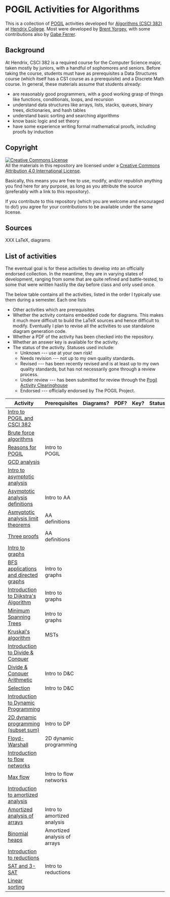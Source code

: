 POGIL Activities for Algorithms
===============================

This is a collection of [POGIL](https://pogil.org/) activities
developed for [Algorithms (CSCI
382)](https://hendrix-cs.github.io/csci382/) at [Hendrix
College](https://www.hendrix.edu/).  Most were developed by [Brent
Yorgey](http://ozark.hendrix.edu/~yorgey/), with some contributions
also by [Gabe
Ferrer](https://www.hendrix.edu/mathcs/profile.aspx?id=70718).

Background
----------

At Hendrix, CSCI 382 is a required course for the Computer Science
major, taken mostly by juniors, with a handful of sophomores and
seniors.  Before taking the course, students must have as
prerequisites a Data Structures course (which itself has a CS1 course
as a prerequisite) and a Discrete Math course.  In general, these
materials assume that students already:

- are reasonably good programmers, with a good working grasp of
  things like functions, conditionals, loops, and recursion
- understand data structures like arrays, lists, stacks, queues,
  binary trees, dictionaries, and hash tables
- understand basic sorting and searching algorithms
- know basic logic and set theory
- have some experience writing formal mathematical proofs, including
  proofs by induction

Copyright
---------

<a rel="license"
href="http://creativecommons.org/licenses/by/4.0/"><img alt="Creative
Commons License" style="border-width:0"
src="https://i.creativecommons.org/l/by/4.0/88x31.png" /></a><br
/>All the materials in this repository are licensed under a <a rel="license"
href="http://creativecommons.org/licenses/by/4.0/">Creative Commons
Attribution 4.0 International License</a>.

Basically, this means you are free to use, modify, and/or republish
anything you find here for any purpose, as long as you attribute the
source (preferably with a link to this repository).

If you contribute to this repository (which you are welcome and
encouraged to do!) you agree for your contributions to be available
under the same license.

Sources
-------

XXX LaTeX, diagrams

List of activities
------------------

The eventual goal is for these activities to develop into an
officially endorsed collection.  In the meantime, they are in varying
states of development, ranging from some that are quite refined and
battle-tested, to some that were written hastily the day before class
and only used once.

The below table contains all the activities, listed in the order I
typically use them during a semester.  Each one lists
  - Other activities which are prerequisites
  - Whether the activity contains embedded code for diagrams.  This
    makes it much more difficult to build the LaTeX sources and hence
    difficult to modify.  Eventually I plan to revise all the
    activities to use standalone diagram generation code.
  - Whether a PDF of the activity has been checked into the repository.
  - Whether an answer key is available for the activity.
  - The status of the activity.  Statuses used include:
      - Unknown --- use at your own risk!
      - Needs revision --- not up to my own quality standards.
      - Revised --- has been recently revised and is at least up to my
        own quality standards, but has not necessarily gone through a
        review process.
      - Under review --- has been submitted for review through the
        [Pogil Activity
        Clearinghouse](http://pac.chem.pitt.edu/index.php/pac)
      - Endorsed --- officially endorsed by The POGIL Project.

| Activity                                                                                                               | Prerequisites                | Diagrams? | PDF? | Key? | Status |
|------------------------------------------------------------------------------------------------------------------------|------------------------------|-----------|------|------|--------|
| [Intro to POGIL and CSCI 382](https://github.com/byorgey/algorithms-POGIL/tree/main/POGIL-intro)                       |                              |           |      |      |        |
| [Brute force algorithms](https://github.com/byorgey/algorithms-POGIL/tree/main/brute-force)                            |                              |           |      |      |        |
| [Reasons for POGIL](https://github.com/byorgey/algorithms-POGIL/tree/main/why-POGIL)                                   | Intro to POGIL               |           |      |      |        |
| [GCD analysis](https://github.com/byorgey/algorithms-POGIL/tree/main/GCD-analysis)                                     |                              |           |      |      |        |
| [Intro to asymptotic analysis](https://github.com/byorgey/algorithms-POGIL/tree/main/AA-intro)                         |                              |           |      |      |        |
| [Asymptotic analysis definitions](https://github.com/byorgey/algorithms-POGIL/tree/main/AA-definitions)                | Intro to AA                  |           |      |      |        |
| [Asmyptotic analysis limit theorems](https://github.com/byorgey/algorithms-POGIL/tree/main/AA-limits)                  | AA definitions               |           |      |      |        |
| [Three proofs](https://github.com/byorgey/algorithms-POGIL/tree/main/three-proofs)                                     | AA definitions               |           |      |      |        |
| [Intro to graphs](https://github.com/byorgey/algorithms-POGIL/tree/main/graphs)                                        |                              |           |      |      |        |
| [BFS applications and directed graphs](https://github.com/byorgey/algorithms-POGIL/tree/main/BFS-applications)         | Intro to graphs              |           |      |      |        |
| [Introduction to Dijkstra's Algorithm](https://github.com/byorgey/algorithms-POGIL/tree/main/Dijkstra-intro)           | Intro to graphs              |           |      |      |        |
| [Minimum Spanning Trees](https://github.com/byorgey/algorithms-POGIL/tree/main/MST)                                    | Intro to graphs              |           |      |      |        |
| [Kruskal's algorithm](https://github.com/byorgey/algorithms-POGIL/tree/main/Kruskal)                                   | MSTs                         |           |      |      |        |
| [Introduction to Divide & Conquer](https://github.com/byorgey/algorithms-POGIL/tree/main/divide-and-conquer-intro)     |                              |           |      |      |        |
| [Divide & Conquer Arithmetic](https://github.com/byorgey/algorithms-POGIL/tree/main/divide-and-conquer-arithmetic)     | Intro to D&C                 |           |      |      |        |
| [Selection](https://github.com/byorgey/algorithms-POGIL/tree/main/selection)                                           | Intro to D&C                 |           |      |      |        |
| [Introduction to Dynamic Programming](https://github.com/byorgey/algorithms-POGIL/tree/main/dynamic-programming-intro) |                              |           |      |      |        |
| [2D dynamic programming (subset sum)](https://github.com/byorgey/algorithms-POGIL/tree/main/2D-dynamic-programming)    | Intro to DP                  |           |      |      |        |
| [Floyd-Warshall](https://github.com/byorgey/algorithms-POGIL/tree/main/floyd-warshall)                                 | 2D dynamic programming       |           |      |      |        |
| [Introduction to flow networks](https://github.com/byorgey/algorithms-POGIL/tree/main/flow-intro)                      |                              |           |      |      |        |
| [Max flow](https://github.com/byorgey/algorithms-POGIL/tree/main/max-flow)                                             | Intro to flow networks       |           |      |      |        |
| [Introduction to amortized analysis](https://github.com/byorgey/algorithms-POGIL/tree/main/amortized-intro)            |                              |           |      |      |        |
| [Amortized analysis of arrays](https://github.com/byorgey/algorithms-POGIL/tree/main/amortized-array)                  | Intro to amortized analysis  |           |      |      |        |
| [Binomial heaps](https://github.com/byorgey/algorithms-POGIL/tree/main/amortized-binomial-heap)                        | Amortized analysis of arrays |           |      |      |        |
| [Introduction to reductions](https://github.com/byorgey/algorithms-POGIL/tree/main/reductions)                         |                              |           |      |      |        |
| [SAT and 3-SAT](https://github.com/byorgey/algorithms-POGIL/tree/main/SAT)                                             | Intro to reductions          |           |      |      |        |
| [Linear sorting](https://github.com/byorgey/algorithms-POGIL/tree/main/linear-sorting)                                 |                              |           |      |      |        |

